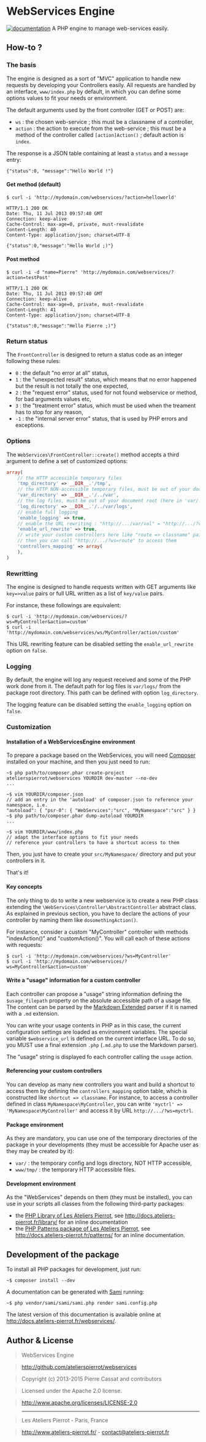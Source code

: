 WebServices Engine
===================

[![documentation](http://img.ateliers-pierrot-static.fr/read-the-doc.svg)](http://docs.ateliers-pierrot.fr/webservices/)
A PHP engine to manage web-services easily.


## How-to ?

### The basis

The engine is designed as a sort of "MVC" application to handle new requests by developing
your Controllers easily. All requests are handled by an interface, `www/index.php` by default,
in which you can define some options values to fit your needs or environment.

The default arguments used by the front controller (GET or POST) are:

-   `ws` : the chosen web-service ; this must be a classname of a controller,
-   `action` : the action to execute from the web-service ; this must be a method of the controller
    called `[action]Action()` ; default action is `index`.

The response is a JSON table containing at least a `status` and a `message` entry:

    {"status":0, "message":"Hello World !"}

#### Get method (default)

    $ curl -i 'http://mydomain.com/webservices/?action=helloworld'

    HTTP/1.1 200 OK
    Date: Thu, 11 Jul 2013 09:57:40 GMT
    Connection: keep-alive
    Cache-Control: max-age=0, private, must-revalidate
    Content-Length: 40
    Content-Type: application/json; charset=UTF-8

    {"status":0,"message":"Hello World ;)"}

#### Post method

    $ curl -i -d "name=Pierre" 'http://mydomain.com/webservices/?action=testPost'

    HTTP/1.1 200 OK
    Date: Thu, 11 Jul 2013 09:57:40 GMT
    Connection: keep-alive
    Cache-Control: max-age=0, private, must-revalidate
    Content-Length: 41
    Content-Type: application/json; charset=UTF-8

    {"status":0,"message":"Hello Pierre ;)"}

### Return status

The `FrontController` is designed to return a status code as an integer following these rules:

-   `0` : the default "no error at all" status,
-   `1` : the "unexpected result" status, which means that no error happened but the result
    is not totally the one expected,
-   `2` : the "request error" status, used for not found webservice or method, for bad arguments
    values etc,
-   `3` : the "treatment error" status, which must be used when the treament has to stop for
    any reason,
-   `-1` : the "internal server error" status, that is used by PHP errors and exceptions.

### Options

The `WebServices\FrontController::create()` method accepts a third argument to define a set
of customized options:

```php
array(
    // the HTTP accessible temporary files
    'tmp_directory' => __DIR__.'/tmp',
    // the HTTP NON-accessible temporary files, must be out of your document root
    'var_directory' => __DIR__.'/../var',
    // the log files, must be out of your document root (here in 'var/')
    'log_directory' => __DIR__.'/../var/logs',
    // enable full logging
    'enable_logging' => true,
    // enable the URL rewriting : "http://.../var/val" = "http://.../?var=val"
    'enable_url_rewrite' => true,
    // write your custom controllers here like "route => classname" pairs
    // then you can call "http://.../?ws=route" to access them
    'controllers_mapping' => array(
    ),
)
```

### Rewritting

The engine is designed to handle requests written with GET arguments like `key=>value` pairs
or full URL written as a list of `key/value` pairs.

For instance, these followings are equivalent:

    $ curl -i 'http://mydomain.com/webservices/?ws=MyController&action=custom'
    $ curl -i 'http://mydomain.com/webservices/ws/MyController/action/custom'

This URL rewriting feature can be disabled setting the `enable_url_rewrite` option on `false`.

### Logging

By default, the engine will log any request received and some of the PHP work done from it.
The default path for log files is `var/logs/` from the package root directory. This path can
be defined with option `log_directory`.

The logging feature can be disabled setting the `enable_logging` option on `false`.

### Customization

#### Installation of a WebServicesEngine environment

To prepare a package based on the WebServices, you will need [Composer](http://getcomposer.org/)
installed on your machine, and then you just need to run:

    ~$ php path/to/composer.phar create-project atelierspierrot/webservices YOURDIR dev-master --no-dev
    ...

    ~$ vim YOURDIR/composer.json
    // add an entry in the 'autoload' of composer.json to reference your namespace, i.e.
    "autoload": { "psr-0": { "WebServices":"src", "MyNamespace":"src" } }
    ~$ php path/to/composer.phar dump-autoload YOURDIR
    ...

    ~$ vim YOURDIR/www/index.php
    // adapt the interface options to fit your needs
    // reference your controllers to have a shortcut access to them

Then, you just have to create your `src/MyNamespace/` directory and put your controllers
in it.

That's it!

#### Key concepts

The only thing to do to write a new webservice is to create a new
PHP class extending the `\WebServices\Controller\AbstractController` abstract class. As
explained in previous section, you have to declare the actions of your controller by naming
them like `dosomethingAction()`. 

For instance, consider a custom "MyController" controller with methods "indexAction()" and
"customAction()". You will call each of these actions with requests:

    $ curl -i 'http://mydomain.com/webservices/?ws=MyController'
    $ curl -i 'http://mydomain.com/webservices/?ws=MyController&action=custom'

#### Write a "usage" information for a custom controller

Each controller can propose a "usage" string information defining the `$usage_filepath` property
on the absolute accessible path of a usage file. The content can be parsed by the 
[Markdown Extended](http://github.com/piwi/markdown-extended) parser if it is
named with a `.md` extension.

You can write your usage contents in PHP as in this case, the current configuration settings
are loaded as environment variables. The special variable `$webservice_url` is defined on the
current interface URL. To do so, you MUST use a final extension `.php`
(`.md.php` to use the Markdown parser).

The "usage" string is displayed fo each controller calling the `usage` action.

#### Referencing your custom controllers

You can develop as many new controllers you want and build a shortcut to access them by
defining the `controllers_mapping` option table, which is constructed like `shortcut => classname`.
For instance, to access a controller defined in class `MyNamespace\MyController`, you can
write `'myctrl' => 'MyNamespace\MyController'` and access it by URL `http://.../?ws=myctrl`.

#### Package environment

As they are mandatory, you can use one of the temporary directories of the package in your
developments (they must be accessible for Apache user as they may be created by it):

-   `var/` : the temporary config and logs directory, NOT HTTP accessible,
-   `www/tmp/` : the temporary HTTP accessible files.

#### Development environment

As the "WebServices" depends on them (they must be installed), you can use in your scripts
all classes from the following third-party packages:

-   the [PHP Library of Les Ateliers Pierrot](http://github.com/atelierspierrot/library), 
    see <http://docs.ateliers-pierrot.fr/library/> for an inline documentation
-   the [PHP Patterns package of Les Ateliers Pierrot](http://github.com/atelierspierrot/patterns), 
    see <http://docs.ateliers-pierrot.fr/patterns/> for an inline documentation.

## Development of the package

To install all PHP packages for development, just run:

    ~$ composer install --dev

A documentation can be generated with [Sami](http://github.com/fabpot/Sami) running:

    ~$ php vendor/sami/sami/sami.php render sami.config.php

The latest version of this documentation is available online at <http://docs.ateliers-pierrot.fr/webservices/>.


## Author & License

>    WebServices Engine

>    http://github.com/atelierspierrot/webservices

>    Copyright (c) 2013-2015 Pierre Cassat and contributors

>    Licensed under the Apache 2.0 license.

>    http://www.apache.org/licenses/LICENSE-2.0

>    ----

>    Les Ateliers Pierrot - Paris, France

>    <http://www.ateliers-pierrot.fr/> - <contact@ateliers-pierrot.fr>
